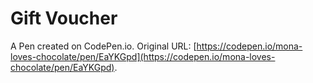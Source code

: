 # Gift Voucher

A Pen created on CodePen.io. Original URL: [https://codepen.io/mona-loves-chocolate/pen/EaYKGpd](https://codepen.io/mona-loves-chocolate/pen/EaYKGpd).

